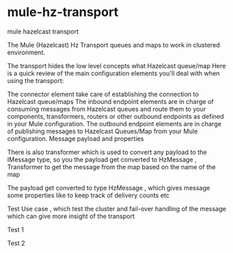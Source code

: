 mule-hz-transport
=================

mule hazelcast transport

The Mule (Hazelcast) Hz  Transport  queues and maps to work in clustered environment.

The transport hides the low level concepts what Hazelcast queue/map
Here is a quick review of the main configuration elements you'll deal with when using the transport:

The connector element take care of establishing the connection to Hazelcast queue/maps 
The inbound endpoint elements are in charge of consuming messages from Hazelcast queues and route them to your components, transformers, routers or other outbound endpoints as defined in your Mule configuration.
The outbound endpoint elements are in charge of publishing messages to Hazelcast Queues/Map from your Mule configuration.
Message payload and properties

There is also transformer which is used to convert any payload to the IMessage type, so you the payload get converted
to HzMessage ,
Transformer to get the message from the map based on the name of the map

The payload get converted to type HzMessage  , which gives  message some properties like to keep track of delivery counts etc

Test Use case  , which test the cluster and fail-over handling of the message which can give more insight of the transport

Test 1

Test 2